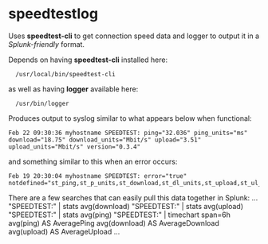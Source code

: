 # speedtestlog
Uses **speedtest-cli** to get connection speed data 
and logger to output it in a *Splunk-friendly* format.

Depends on having **speedtest-cli** installed here:
```
  /usr/local/bin/speedtest-cli
```
as well as having **logger** available here:
```
  /usr/bin/logger
```

Produces output to syslog similar to what appears below when functional:
```
Feb 22 09:30:36 myhostname SPEEDTEST: ping="32.036" ping_units="ms" download="18.75" download_units="Mbit/s" upload="3.51" upload_units="Mbit/s" version="0.3.4"
```
and something similar to this when an error occurs:
```
Feb 19 20:30:04 myhostname SPEEDTEST: error="true" notdefined="st_ping,st_p_units,st_download,st_dl_units,st_upload,st_ul_units"
```

There are a few searches that can easily pull this data together in Splunk:
...
"SPEEDTEST:" | stats avg(download)
"SPEEDTEST:" | stats avg(upload)
"SPEEDTEST:" | stats avg(ping)
"SPEEDTEST:" | timechart span=6h avg(ping) AS AveragePing avg(download) AS AverageDownload avg(upload) AS AverageUpload
...
